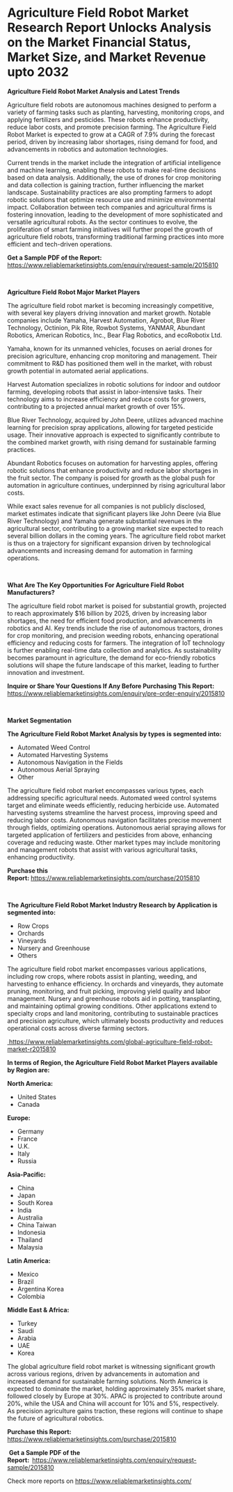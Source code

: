<p><h1>Agriculture Field Robot Market Research Report Unlocks Analysis on the Market Financial Status, Market Size, and Market Revenue upto 2032</h1></p><p><strong>Agriculture Field Robot Market Analysis and Latest Trends</strong></p>
<p><p>Agriculture field robots are autonomous machines designed to perform a variety of farming tasks such as planting, harvesting, monitoring crops, and applying fertilizers and pesticides. These robots enhance productivity, reduce labor costs, and promote precision farming. The Agriculture Field Robot Market is expected to grow at a CAGR of 7.9% during the forecast period, driven by increasing labor shortages, rising demand for food, and advancements in robotics and automation technologies.</p><p>Current trends in the market include the integration of artificial intelligence and machine learning, enabling these robots to make real-time decisions based on data analysis. Additionally, the use of drones for crop monitoring and data collection is gaining traction, further influencing the market landscape. Sustainability practices are also prompting farmers to adopt robotic solutions that optimize resource use and minimize environmental impact. Collaboration between tech companies and agricultural firms is fostering innovation, leading to the development of more sophisticated and versatile agricultural robots. As the sector continues to evolve, the proliferation of smart farming initiatives will further propel the growth of agriculture field robots, transforming traditional farming practices into more efficient and tech-driven operations.</p></p>
<p><strong>Get a Sample PDF of the Report:&nbsp;</strong> <a href="https://www.reliablemarketinsights.com/enquiry/request-sample/2015810?utm_campaign=3209&utm_medium=2&utm_source=Github&utm_content=ia&utm_term=29032025&utm_id=agriculture-field-robot">https://www.reliablemarketinsights.com/enquiry/request-sample/2015810</a></p>
<p>&nbsp;</p>
<p><strong>Agriculture Field Robot Major Market Players</strong></p>
<p><p>The agriculture field robot market is becoming increasingly competitive, with several key players driving innovation and market growth. Notable companies include Yamaha, Harvest Automation, Agrobot, Blue River Technology, Octinion, Pik Rite, Rowbot Systems, YANMAR, Abundant Robotics, American Robotics, Inc., Bear Flag Robotics, and ecoRobotix Ltd.</p><p>Yamaha, known for its unmanned vehicles, focuses on aerial drones for precision agriculture, enhancing crop monitoring and management. Their commitment to R&D has positioned them well in the market, with robust growth potential in automated aerial applications.</p><p>Harvest Automation specializes in robotic solutions for indoor and outdoor farming, developing robots that assist in labor-intensive tasks. Their technology aims to increase efficiency and reduce costs for growers, contributing to a projected annual market growth of over 15%.</p><p>Blue River Technology, acquired by John Deere, utilizes advanced machine learning for precision spray applications, allowing for targeted pesticide usage. Their innovative approach is expected to significantly contribute to the combined market growth, with rising demand for sustainable farming practices.</p><p>Abundant Robotics focuses on automation for harvesting apples, offering robotic solutions that enhance productivity and reduce labor shortages in the fruit sector. The company is poised for growth as the global push for automation in agriculture continues, underpinned by rising agricultural labor costs.</p><p>While exact sales revenue for all companies is not publicly disclosed, market estimates indicate that significant players like John Deere (via Blue River Technology) and Yamaha generate substantial revenues in the agricultural sector, contributing to a growing market size expected to reach several billion dollars in the coming years. The agriculture field robot market is thus on a trajectory for significant expansion driven by technological advancements and increasing demand for automation in farming operations.</p></p>
<p>&nbsp;</p>
<p><strong>What Are The Key Opportunities For Agriculture Field Robot Manufacturers?</strong></p>
<p><p>The agriculture field robot market is poised for substantial growth, projected to reach approximately $16 billion by 2025, driven by increasing labor shortages, the need for efficient food production, and advancements in robotics and AI. Key trends include the rise of autonomous tractors, drones for crop monitoring, and precision weeding robots, enhancing operational efficiency and reducing costs for farmers. The integration of IoT technology is further enabling real-time data collection and analytics. As sustainability becomes paramount in agriculture, the demand for eco-friendly robotics solutions will shape the future landscape of this market, leading to further innovation and investment.</p></p>
<p><strong>Inquire or Share Your Questions If Any Before Purchasing This Report:</strong> <a href="https://www.reliablemarketinsights.com/enquiry/pre-order-enquiry/2015810?utm_campaign=3209&utm_medium=2&utm_source=Github&utm_content=ia&utm_term=29032025&utm_id=agriculture-field-robot">https://www.reliablemarketinsights.com/enquiry/pre-order-enquiry/2015810</a></p>
<p>&nbsp;</p>
<p><strong>Market Segmentation</strong></p>
<p><strong>The Agriculture Field Robot Market Analysis by types is segmented into:</strong></p>
<p><ul><li>Automated Weed Control</li><li>Automated Harvesting Systems</li><li>Autonomous Navigation in the Fields</li><li>Autonomous Aerial Spraying</li><li>Other</li></ul></p>
<p><p>The agriculture field robot market encompasses various types, each addressing specific agricultural needs. Automated weed control systems target and eliminate weeds efficiently, reducing herbicide use. Automated harvesting systems streamline the harvest process, improving speed and reducing labor costs. Autonomous navigation facilitates precise movement through fields, optimizing operations. Autonomous aerial spraying allows for targeted application of fertilizers and pesticides from above, enhancing coverage and reducing waste. Other market types may include monitoring and management robots that assist with various agricultural tasks, enhancing productivity.</p></p>
<p><strong>Purchase this Report:&nbsp;</strong><a href="https://www.reliablemarketinsights.com/purchase/2015810?utm_campaign=3209&utm_medium=2&utm_source=Github&utm_content=ia&utm_term=29032025&utm_id=agriculture-field-robot">https://www.reliablemarketinsights.com/purchase/2015810</a></p>
<p>&nbsp;</p>
<p><strong>The Agriculture Field Robot Market Industry Research by Application is segmented into:</strong></p>
<p><ul><li>Row Crops</li><li>Orchards</li><li>Vineyards</li><li>Nursery and Greenhouse</li><li>Others</li></ul></p>
<p><p>The agriculture field robot market encompasses various applications, including row crops, where robots assist in planting, weeding, and harvesting to enhance efficiency. In orchards and vineyards, they automate pruning, monitoring, and fruit picking, improving yield quality and labor management. Nursery and greenhouse robots aid in potting, transplanting, and maintaining optimal growing conditions. Other applications extend to specialty crops and land monitoring, contributing to sustainable practices and precision agriculture, which ultimately boosts productivity and reduces operational costs across diverse farming sectors.</p></p>
<p><a href="https://www.reliablemarketinsights.com/global-agriculture-field-robot-market-r2015810?utm_campaign=3209&utm_medium=2&utm_source=Github&utm_content=ia&utm_term=29032025&utm_id=agriculture-field-robot">&nbsp;https://www.reliablemarketinsights.com/global-agriculture-field-robot-market-r2015810</a></p>
<p><strong>In terms of Region, the Agriculture Field Robot Market Players available by Region are:</strong></p>
<p>
    <p> <strong> North America: </strong>
        <ul>
            <li>United States</li>
            <li>Canada</li>
        </ul>
        </p> 
    <p> <strong> Europe: </strong>
        <ul>
            <li>Germany</li>
            <li>France</li>
            <li>U.K.</li>
            <li>Italy</li>
            <li>Russia</li>
        </ul>
        </p> 
    <p> <strong> Asia-Pacific: </strong>
        <ul>
            <li>China</li>
            <li>Japan</li>
            <li>South Korea</li>
            <li>India</li>
            <li>Australia</li>
            <li>China Taiwan</li>
            <li>Indonesia</li>
            <li>Thailand</li>
            <li>Malaysia</li>
        </ul>
        </p> 
    <p> <strong> Latin America: </strong>
        <ul>
            <li>Mexico</li>
            <li>Brazil</li>
            <li>Argentina Korea</li>
            <li>Colombia</li>
        </ul>
        </p> 
    <p> <strong> Middle East & Africa: </strong>
        <ul>
            <li>Turkey</li>
            <li>Saudi</li>
            <li>Arabia</li>
            <li>UAE</li>
            <li>Korea</li>
        </ul>
    </p>
    </p>
<p><p>The global agriculture field robot market is witnessing significant growth across various regions, driven by advancements in automation and increased demand for sustainable farming solutions. North America is expected to dominate the market, holding approximately 35% market share, followed closely by Europe at 30%. APAC is projected to contribute around 20%, while the USA and China will account for 10% and 5%, respectively. As precision agriculture gains traction, these regions will continue to shape the future of agricultural robotics.</p></p>
<p><strong>Purchase this Report: </strong><a href="https://www.reliablemarketinsights.com/purchase/2015810?utm_campaign=3209&utm_medium=2&utm_source=Github&utm_content=ia&utm_term=29032025&utm_id=agriculture-field-robot">https://www.reliablemarketinsights.com/purchase/2015810</a></p>
<p>&nbsp;<strong>Get a Sample PDF of the Report:&nbsp;&nbsp;</strong><a href="https://www.reliablemarketinsights.com/enquiry/request-sample/2015810?utm_campaign=3209&utm_medium=2&utm_source=Github&utm_content=ia&utm_term=29032025&utm_id=agriculture-field-robot">https://www.reliablemarketinsights.com/enquiry/request-sample/2015810</a></p>
<p><strong></strong></p>
<p>Check more reports on <a href="https://www.reliablemarketinsights.com/?utm_campaign=3209&utm_medium=2&utm_source=Github&utm_content=ia&utm_term=29032025&utm_id=agriculture-field-robot">https://www.reliablemarketinsights.com/</a></p>